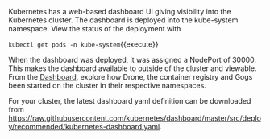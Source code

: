 Kubernetes has a web-based dashboard UI giving visibility into the Kubernetes cluster. The dashboard is deployed into the kube-system namespace. View the status of the deployment with 

`kubectl get pods -n kube-system`{{execute}}

When the dashboard was deployed, it was assigned a NodePort of 30000. This makes the dashboard available to outside of the cluster and viewable. From the [Dashboard](https://[[HOST_SUBDOMAIN]]-30000-[[KATACODA_HOST]].environments.katacoda.com/), explore how Drone, the container registry and Gogs been started on the cluster in their respective namespaces.

For your cluster, the latest dashboard yaml definition can be downloaded from https://raw.githubusercontent.com/kubernetes/dashboard/master/src/deploy/recommended/kubernetes-dashboard.yaml.